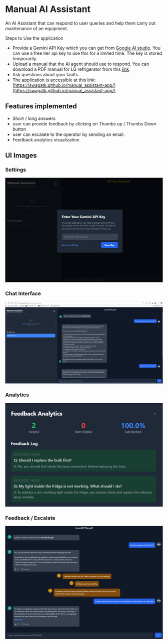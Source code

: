 # Manual AI Assistant
An AI Assistant that can respond to user queries and help them carry out maintenance of an equipment. 

Steps to Use the application
- Provide a Gemini API Key which you can get from [Google AI studio](https://aistudio.google.com/prompts/new_chat). You can use a free tier api key to use this for a limited time. The key is stored temporarily. 
- Upload a manual that the AI agent should use to respond.  You can download a PDF manual for LG refrigerator from this [link](https://www.manualslib.com/manual/1114650/Lg-Lmxs30776s.html).
- Ask questions about your faults. 
- The application is accessible at this link: [https://swagatk.github.io/manual_assistant-app/](https://swagatk.github.io/manual_assistant-app/)

## Features implemented
- Short / long answers
- user can provide feedback by clicking on Thumbs up / Thumbs Down button
- user can escalate to the operator by sending an email. 
- Feedback analytics visualization 


## UI Images

### Settings
![API Key](./images/web_api_key.png)

### Chat Interface
![Chat Interface](./images/web_interface.png)

### Analytics
![Analytics](./images/analytics.png)

### Feedback / Escalate
![Feedback](./images/feedback_escalate.png)